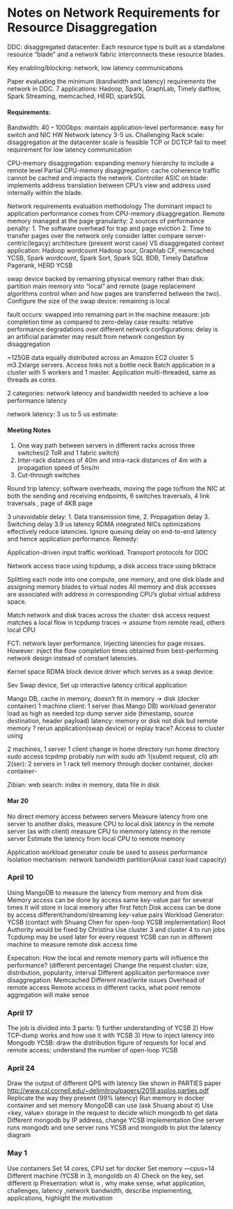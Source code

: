 # Notes on Network Requirements for Resource Disaggregation
   
DDC: disaggregated datacenter: Each resource type is built as a standalone resource “blade” and a network fabric interconnects these resource blades. 

Key enabling/blocking: network, low latency communications

Paper evaluating the minimum (bandwidth and latency) requirements the network in DDC.
7 applications: Hadoop, Spark, GraphLab, Timely datflow, Spark Streaming, memcached, HERD, sparkSQL

#### Requirements: 
Bandwidth: 40 – 100Gbps: maintain application-level performance: easy for switch and NIC HW
Network latency 3-5 us. Challenging 
Rack scale: disaggregation at the datacenter scale is feasible
TCP or DCTCP fail to meet requirement for low latency communication

CPU-memory disaggregation: expanding memory hierarchy to include a remote level
Partial CPU-memory disaggregation:  cache coherence traffic cannot be cached and impacts the network. Controller ASIC on blade: implements address translation between CPU’s view and address used internally within the blade. 

Network requirements evaluation methodology
The dominant impact to application performance comes from CPU-memory disaggregation.
Remote memory managed at the page granularity:
2 sources of performance penalty: 1. The software overhead for trap and page eviction 2. Time to transfer pages over the network only consider latter
compare server-centric(legacy) architecture (present worst case) VS disaggregated context 
application: Hadoop wordcount Hadoop sour, Graphlab CF, memcached YCSB, Spark wordcount, Spark Sort, Spark SQL BDB, Timely Dataflow Pagerank, HERD YCSB

swap device backed by remaining physical memory rather than disk: partition main memory into “local” and remote (page replacement algorithms control when and how pages are transferred between the two). Configure the size of the swap device: remaining is local

fault occurs: swapped into remaining part in the machine
measure: job completion time as compared to zero-delay case
results: relative performance degradations over different network configurations: delay is an artificial parameter may result from network congestion by disaggregation

~125GB data equally distributed across an Amazon EC2 cluster 5 m3.2xlarge servers.
Access links not a bottle neck
Batch application in a cluster with 5 workers and 1 master. Application multi-threaded, same as threads as cores.

2 categories: network latency and bandwidth needed to achieve a low performance latency

network latency: 3 us to 5 us
estimate:

#### Meeting Notes

1.   One way path between servers in different racks across three switches(2 ToR and 1 fabric switch)
2.   Inter-rack distances of 40m and intra-rack distances of 4m with a propagation speed of 5ns/m
3.   Cut-through switches

Round trip latency: software overheads, moving the page to/from the NIC at both the sending and receiving endpoints, 6 switches traversals, 4 link traversals , page of 4KB page

3 unavoidable delay: 1. Data transmission time, 2. Propagation delay 3. Switching delay
3.9	      us latency 
RDMA integrated NICs optimizations effectively reduce latencies.
Ignore queuing delay on end-to-end latency and hence application performance. Remedy:

Application-driven input traffic workload. 
Transport protocols for DDC

Network access trace using tcpdump, a disk access trace using blktrace

Splitting each node into one compute, one memory, and one disk blade and assigning memory blades to virtual nodes
All memory and disk accesses are associated with address in corresponding CPU’s global virtual address space.

Match network and disk traces across the cluster: disk access request matches a local flow in tcpdump traces -> assume from remote read, others local CPU

FCT: network layer performance, 
Injecting latencies for page misses.
However: inject the flow completion times obtained from best-performing network design instead of constant latencies. 

Kernel space RDMA block device driver which serves as a swap device:

Sev
Swap device, 
Set up interactive latency critical application

Mango DB, cache in memory, doesn’t fit in memory -> disk (docker container)
1 machine client: 1 server (has Mango DB) workload generator 
load as high as needed
tcp dump server side (timestamp, source destination, header payload) latency: memory or disk
not disk but remote memory
? rerun application(swap device) or replay trace?
Access to cluster using

2 machines, 1 server 1 client
change in home directory run home directory
sudo access 
tcpdmp probably run with sudo
ath 1(submit request, cli) ath 2(ser): 2 servers in 1 rack
tell memory through docker container, docker container- 

Zibian: web search: index in memory, data file in disk

#### Mar 20
No direct memory access between servers
Measure latency from one server to another disks,
measure CPU to local disk latency in the remote server (as with client)
measure CPU to memmory latency in the remote server
Estimate the latency from local CPU to remote memory

Application workload generator coule be used to assess performance
Isolation mechanism: network bandwidth partition(Axial casst load capacity) 

### April 10 
Using MangoDB to measure the latency from memory and from disk
Memory access can be done by access same key-value pair for several times
It will store in local memory after first fetch
Disk access can be done by access different/random/streaming key-value pairs 
Workload Generator: YCSB (contact with Shuang Chen for open-loop YCSB implementation)
Root Authority would be fixed by Christina
Use cluster 3 and cluster 4 to run jobs
Tcpdump may be used later for every request 
YCSB can run in different machine to measure remote disk access time

Expecation: 
How the local and remote memory parts will influence the performance? (different percentage)
Change the request cluster: size, distribution, popularity, interval
Different applicaiton performance over disaggregation: Memcached
Different read/write issues
Overhead of remote access 
Remote access in different racks, what point remote aggregation will make sense

### April 17
The job is divided into 3 parts: 1) further understanding of YCSB 2) How TCP-dump works and how 
use it with YCSB 3) How to inject latency into Mongodb
YCSB: draw the distribution figure of requests for local and remote access; understand the number
of open-loop YCSB

### April 24
Draw the output of different QPS with latency like shown in PARTIES paper
http://www.csl.cornell.edu/~delimitrou/papers/2019.asplos.parties.pdf
Replicate the way they present (99% latency)
Run memory in docker container and set memory MongoDB can use (ask Shuang about it)
Use <key, value> storage in the request to decide which mongodb to get data
Different mongodb by IP address, change YCSB implementation 
One server runs mongodb and one server runs YCSB and mongodb to plot the latency diagram

### May 1
Use containers 
Set 14 cores, CPU set for docker 
Set memory  —cpus=14 
Different machine (YCSB in 3, mongoldb on 4)
Check on the key, set different ip
Presentation: what is , why make sense, what application, challenges, latency ,network bandwidth, describe implementing, applications, highlight the motivation 
